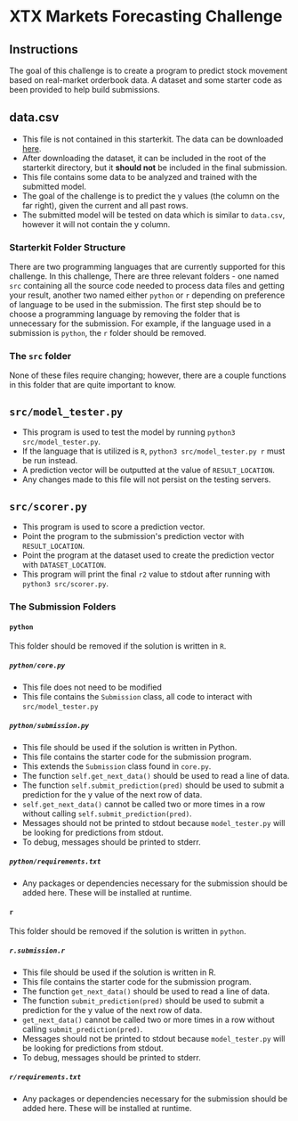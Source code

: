# XTX Markets Forecasting Challenge

## Instructions

The goal of this challenge is to create a program to predict stock movement based on real-market orderbook data. A dataset and some starter code as been provided to help build submissions.

## data.csv
* This file is not contained in this starterkit. The data can be downloaded [here](https://www.google.com/search?rlz=1C5CHFA_enUS835US836&ei=FcHiXPuEOsTO5gLG-ayYBw&q=insert+file+download+link+here&oq=insert+file+download+link+here&gs_l=psy-ab.3...4342.5057..5172...0.0..0.130.481.3j2......0....1..gws-wiz.......0i71j35i39.wmmOJos0Zbs).
* After downloading the dataset, it can be included in the root of the starterkit directory, but it **should not** be included in the final submission.
* This file contains some data to be analyzed and trained with the submitted model. 
* The goal of the challenge is to predict the y values (the column on the far right), given the current and all past rows. 
* The submitted model will be tested on data which is similar to `data.csv`, however it will not contain the y column.

### Starterkit Folder Structure

There are two programming languages that are currently supported for this challenge. In this challenge, There are three
relevant folders - one named `src` containing all the source code needed to process data files and getting your result,
another two named either `python` or `r` depending on preference of language to be used in the submission. The first step
should be to choose a programming language by removing the folder that is unnecessary for the submission.
For example, if the language used in a submission is `python`, the `r` folder should be removed.

### The `src` folder

None of these files require changing; however, there are a couple functions in this folder that are quite important to know.

## `src/model_tester.py`
* This program is used to test the model by running `python3 src/model_tester.py`.
* If the language that is utilized is `R`, `python3 src/model_tester.py r` must be run instead.
* A prediction vector will be outputted at the value of `RESULT_LOCATION`.
* Any changes made to this file will not persist on the testing servers.

## `src/scorer.py`
* This program is used to score a prediction vector.
* Point the program to the submission's prediction vector with `RESULT_LOCATION`.
* Point the program at the dataset used to create the prediction vector with `DATASET_LOCATION`.
* This program will print the final `r2` value to stdout after running with `python3 src/scorer.py`.

### The Submission Folders

#### `python`

This folder should be removed if the solution is written in `R`.

##### `python/core.py`
* This file does not need to be modified
* This file contains the `Submission` class, all code to interact with `src/model_tester.py`

##### `python/submission.py`
* This file should be used if the solution is written in Python.
* This file contains the starter code for the submission program.
* This extends the `Submission` class found in `core.py`.
* The function `self.get_next_data()` should be used to read a line of data.
* The function `self.submit_prediction(pred)` should be used to submit a prediction for the y value of the next row of data.
* `self.get_next_data()` cannot be called two or more times in a row without calling `self.submit_prediction(pred)`.
* Messages should not be printed to stdout because `model_tester.py` will be looking for predictions from stdout.
* To debug, messages should be printed to stderr.

##### `python/requirements.txt`
* Any packages or dependencies necessary for the submission should be added here. These will be installed at runtime.

#### `r`

This folder should be removed if the solution is written in `python`.

##### `r.submission.r`
* This file should be used if the solution is written in R.
* This file contains the starter code for the submission program.
* The function `get_next_data()` should be used to read a line of data.
* The function `submit_prediction(pred)` should be used to submit a prediction for the y value of the next row of data.
* `get_next_data()` cannot be called two or more times in a row without calling `submit_prediction(pred)`.
* Messages should not be printed to stdout because `model_tester.py` will be looking for predictions from stdout.
* To debug, messages should be printed to stderr.

##### `r/requirements.txt`
* Any packages or dependencies necessary for the submission should be added here. These will be installed at runtime.
